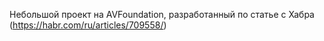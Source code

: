 Небольшой проект на AVFoundation, разработанный по статье с Хабра (https://habr.com/ru/articles/709558/)
